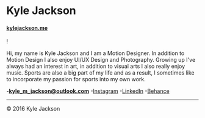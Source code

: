 # Kyle Jackson

#### [kylejackson.me](https://kylejackson.me)

! [](me.jpg)

Hi, my name is Kyle Jackson and I am a Motion Designer. In addition to Motion Design I also enjoy UI/UX Design and Photography. Growing up I've always had an interest in art, in addition to visual arts I also really enjoy music. Sports are also a big part of my life and as a result, I sometimes like to incorporate my passion for sports into my own work.

-**[kyle_m_jackson@outlook.com](mailto:kyle_m_jackson@outlook.com)**
-[Instagram](https://instagram.com/_kylejackson_)
-[LinkedIn](https://ca.linkedin.com/in/kylemjackson)
-[Behance](https://www.behance.net/kyle_jackson)

---
© 2016 Kyle Jackson
